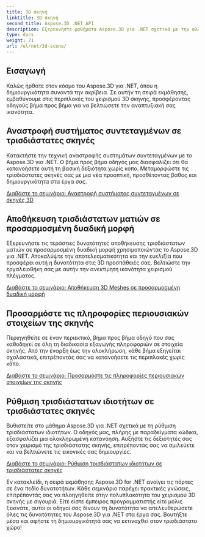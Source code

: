 ```yaml
---
title: 3D σκηνή
linktitle: 3D σκηνή
second_title: Aspose.3D .NET API
description: Εξερευνήστε μαθήματα Aspose.3D για .NET σχετικά με την αλλαγή του προσανατολισμού του επιπέδου, την εξαγωγή σκηνών σε συμπιεσμένη μορφή AMF, τα συστήματα συντεταγμένων αναστροφής και πολλά άλλα.
type: docs
weight: 21
url: /el/net/3d-scene/
---
```

## Εισαγωγή

Καλώς ήρθατε στον κόσμο του Aspose.3D για .NET, όπου η δημιουργικότητα συναντά την ακρίβεια. Σε αυτήν τη σειρά εκμάθησης, εμβαθύνουμε στις περιπλοκές του χειρισμού 3D σκηνής, προσφέροντας οδηγούς βήμα προς βήμα για να βελτιώσετε την αναπτυξιακή σας ικανότητα.

## Αναστροφή συστήματος συντεταγμένων σε τρισδιάστατες σκηνές

Κατακτήστε την τεχνική αναστροφής συστημάτων συντεταγμένων με το Aspose.3D για .NET. Ο βήμα προς βήμα οδηγός μας διασφαλίζει ότι θα κατανοήσετε αυτή τη βασική δεξιότητα χωρίς κόπο. Μεταμορφώστε τις τρισδιάστατες σκηνές σας με μια νέα προοπτική, προσθέτοντας βάθος και δημιουργικότητα στα έργα σας.

[Διαβάστε το σεμινάριο: Αναστροφή συστήματος συντεταγμένων σε σκηνές 3D](./flip-coordinate-system/)

## Αποθήκευση τρισδιάστατων ματιών σε προσαρμοσμένη δυαδική μορφή

Εξερευνήστε τις τεράστιες δυνατότητες αποθήκευσης τρισδιάστατων ματιών σε προσαρμοσμένη δυαδική μορφή χρησιμοποιώντας το Aspose.3D για .NET. Αποκαλύψτε την αποτελεσματικότητα και την ευελιξία που προσφέρει αυτή η δυνατότητα στις 3D προσπάθειές σας. Βελτιώστε την εργαλειοθήκη σας με αυτήν την ανεκτίμητη ικανότητα χειρισμού πλέγματος.

[Διαβάστε το σεμινάριο: Αποθήκευση 3D Meshes σε προσαρμοσμένη δυαδική μορφή](./save-3d-meshes-binary-format/)


## Προσαρμόστε τις πληροφορίες περιουσιακών στοιχείων της σκηνής

Περιηγηθείτε σε έναν περιεκτικό, βήμα προς βήμα οδηγό που σας καθοδηγεί σε όλη τη διαδικασία εξαγωγής πληροφοριών σε στοιχεία σκηνής. Από την έναρξη έως την ολοκλήρωση, κάθε βήμα εξηγείται σχολαστικά, επιτρέποντάς σας να κατανοήσετε τις περιπλοκές χωρίς κόπο.

[Διαβάστε το σεμινάριο: Προσαρμόστε τις πληροφορίες περιουσιακών στοιχείων της σκηνής](./information-to-scene/)

## Ρύθμιση τρισδιάστατων ιδιοτήτων σε τρισδιάστατες σκηνές

Βυθιστείτε στο μάθημα Aspose.3D για .NET σχετικά με τη ρύθμιση τρισδιάστατων ιδιοτήτων. Ο οδηγός μας, πλήρης με παραδείγματα κώδικα, εξασφαλίζει μια ολοκληρωμένη κατανόηση. Αυξήστε τις δεξιότητές σας στον χειρισμό της τρισδιάστατης σκηνής, επιτρέποντάς σας να σμιλεύετε και να βελτιώνετε τις εικονικές σας δημιουργίες.

[Διαβάστε το σεμινάριο: Ρύθμιση τρισδιάστατων ιδιοτήτων σε τρισδιάστατες σκηνές](./set-3d-properties/)

Εν κατακλείδι, η σειρά εκμάθησης Aspose.3D for .NET ανοίγει τις πόρτες σε ένα πεδίο δυνατοτήτων. Κάθε σεμινάριο παρέχει πρακτικές γνώσεις, επιτρέποντάς σας να πλοηγηθείτε στην πολυπλοκότητα του χειρισμού 3D σκηνής με σιγουριά. Είτε είστε έμπειρος προγραμματιστής είτε μόλις ξεκινάτε, αυτοί οι οδηγοί σας δίνουν τη δυνατότητα να απελευθερώσετε όλες τις δυνατότητες του Aspose.3D για .NET στα έργα σας. Βουτήξτε μέσα και αφήστε τη δημιουργικότητά σας να εκτιναχθεί στον τρισδιάστατο χώρο!